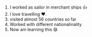 1. I worked as sailor in merchant ships :+1:
2. I love travelling ❤️. 
3.   visited almost 56 countries so far
4.   Worked with different nationalinality 
3. Now am learning this 😄 
